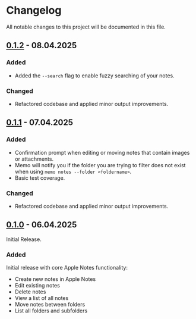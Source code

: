 # Changelog

All notable changes to this project will be documented in this file.

## [0.1.2] - 08.04.2025

### Added

- Added the `--search` flag to enable fuzzy searching of your notes.

### Changed

- Refactored codebase and applied minor output improvements.

## [0.1.1] - 07.04.2025

### Added

- Confirmation prompt when editing or moving notes that contain images or attachments.
- Memo will notify you if the folder you are trying to filter does not exist when using `memo notes --folder <foldername>`.
- Basic test coverage.

### Changed

- Refactored codebase and applied minor output improvements.

## [0.1.0] - 06.04.2025

Initial Release.

### Added

Initial release with core Apple Notes functionality:

- Create new notes in Apple Notes
- Edit existing notes
- Delete notes
- View a list of all notes
- Move notes between folders
- List all folders and subfolders

[0.1.2]: https://github.com/antoniorodr/memo/releases/tag/v0.1.2
[0.1.1]: https://github.com/antoniorodr/memo/releases/tag/v0.1.1
[0.1.0]: https://github.com/antoniorodr/memo/releases/tag/v0.1.0
